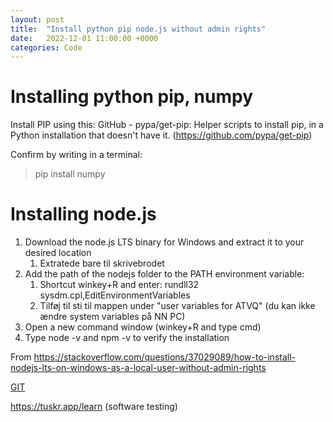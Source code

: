 ```yaml
---
layout: post
title:  "Install python pip node.js without admin rights"
date:   2022-12-01 11:00:00 +0000
categories: Code
---
```

# Installing python pip, numpy

Install PIP using this:
	GitHub - pypa/get-pip: Helper scripts to install pip, in a Python installation that doesn't have it. (https://github.com/pypa/get-pip)

Confirm by writing in a terminal: 
> pip install numpy

# Installing node.js

1. Download the node.js LTS binary for Windows and extract it to your desired location
	1. Extratede bare til skrivebrodet
2. Add the path of the nodejs folder to the PATH environment variable: 
	1. Shortcut winkey+R and enter: rundll32 sysdm.cpl,EditEnvironmentVariables
	2. Tilføj til sti til mappen under "user variables for ATVQ" (du kan ikke ændre system variables på NN PC)
3. Open a new command window (winkey+R and type cmd)
4. Type node -v and npm -v to verify the installation

From <https://stackoverflow.com/questions/37029089/how-to-install-nodejs-lts-on-windows-as-a-local-user-without-admin-rights>

[GIT](GIT.md)

https://tuskr.app/learn (software testing)
